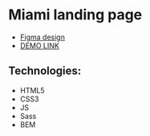 # Miami landing page
- [Figma design](https://www.figma.com/file/nHz8bflIwJaWP3P99vKTH5/miami_home_new?node-id=16033%3A3)
- [DEMO LINK](https://vitaliy-buchinchik.github.io/layout_miami/)

## Technologies: 
- HTML5
- CSS3
- JS
- Sass
- BEM